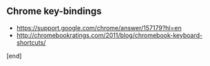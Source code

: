## Chrome key-bindings

 * https://support.google.com/chrome/answer/157179?hl=en
 * http://chromebookratings.com/2011/blog/chromebook-keyboard-shortcuts/

[end]
